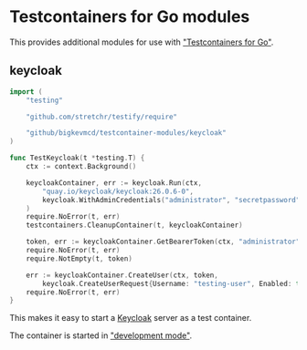 Testcontainers for Go modules
=============================

This provides additional modules for use with ["Testcontainers for Go"](https://golang.testcontainers.org/).

## keycloak

```go
import (
	"testing"

	"github.com/stretchr/testify/require"

	"github/bigkevmcd/testcontainer-modules/keycloak"
)

func TestKeycloak(t *testing.T) {
	ctx := context.Background()

	keycloakContainer, err := keycloak.Run(ctx,
		"quay.io/keycloak/keycloak:26.0.6-0",
		keycloak.WithAdminCredentials("administrator", "secretpassword"),
	)
	require.NoError(t, err)
	testcontainers.CleanupContainer(t, keycloakContainer)

	token, err := keycloakContainer.GetBearerToken(ctx, "administrator", "secretpassword")
	require.NoError(t, err)
	require.NotEmpty(t, token)

	err := keycloakContainer.CreateUser(ctx, token,
		keycloak.CreateUserRequest{Username: "testing-user", Enabled: true})
	require.NoError(t, err)
}
```

This makes it easy to start a [Keycloak](https://www.keycloak.org/) server as a test container.

The container is started in ["development mode"](https://www.keycloak.org/server/configuration#_starting_keycloak_in_development_mode).

